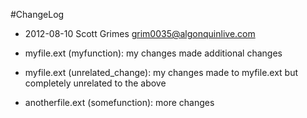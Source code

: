 #ChangeLog

* 2012-08-10  Scott Grimes  <grim0035@algonquinlive.com>

* myfile.ext (myfunction): my changes made
    additional changes

* myfile.ext (unrelated_change): my changes made
    to myfile.ext but completely unrelated to the above

* anotherfile.ext (somefunction): more changes
